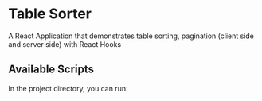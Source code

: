 # Table Sorter

A React Application that demonstrates table sorting, pagination (client side and server side) 
with React Hooks

## Available Scripts

In the project directory, you can run:
